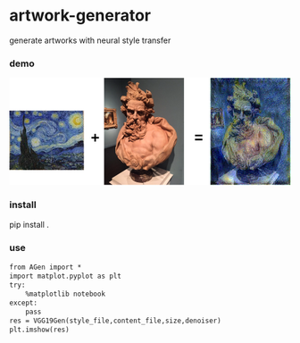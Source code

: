 # artwork-generator
generate artworks with neural style transfer

### demo

![](misc/demo.png)

### install
pip install .

### use
```
from AGen import *
import matplot.pyplot as plt
try:
	%matplotlib notebook
except:
	pass
res = VGG19Gen(style_file,content_file,size,denoiser)
plt.imshow(res)
```